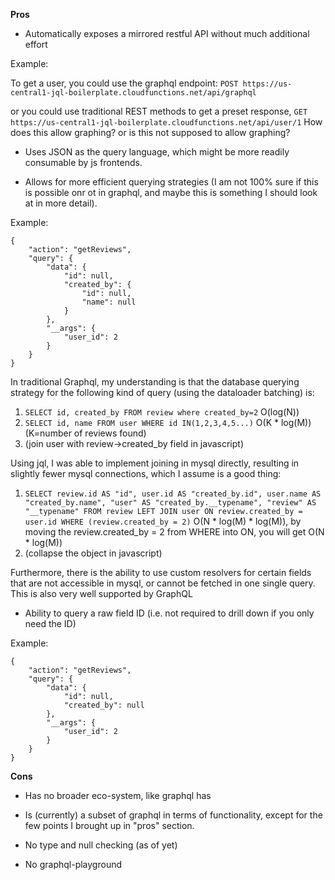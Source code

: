 **Pros**

- Automatically exposes a mirrored restful API without much additional effort

Example:

To get a user, you could use the graphql endpoint: `POST https://us-central1-jql-boilerplate.cloudfunctions.net/api/graphql`

or you could use traditional REST methods to get a preset response, `GET https://us-central1-jql-boilerplate.cloudfunctions.net/api/user/1` How does this allow graphing? or is this not supposed to allow graphing?

- Uses JSON as the query language, which might be more readily consumable by js frontends.

- Allows for more efficient querying strategies (I am not 100% sure if this is possible onr ot in graphql, and maybe this is something I should look at in more detail).

Example:

```
{
	"action": "getReviews",
	"query": {
		"data": {
			"id": null,
			"created_by": {
				"id": null,
				"name": null
			}
		},
		"__args": {
			"user_id": 2
		}
	}
}
```

In traditional Graphql, my understanding is that the database querying strategy for the following kind of query (using the dataloader batching) is:

1. `SELECT id, created_by FROM review where created_by=2` O(log(N))
2. `SELECT id, name FROM user WHERE id IN(1,2,3,4,5...)` O(K * log(M)) (K=number of reviews found)
3. (join user with review->created_by field in javascript)

Using jql, I was able to implement joining in mysql directly, resulting in slightly fewer mysql connections, which I assume is a good thing:

1. `SELECT review.id AS "id", user.id AS "created_by.id", user.name AS "created_by.name", "user" AS "created_by.__typename", "review" AS "__typename" FROM review LEFT JOIN user ON review.created_by = user.id WHERE (review.created_by = 2)` O(N * log(M) * log(M)), by moving the review.created_by = 2 from WHERE into ON, you will get O(N * log(M))
2. (collapse the object in javascript)

Furthermore, there is the ability to use custom resolvers for certain fields that are not accessible in mysql, or cannot be fetched in one single query. This is also very well supported by GraphQL

- Ability to query a raw field ID (i.e. not required to drill down if you only need the ID)

Example:
```
{
	"action": "getReviews",
	"query": {
		"data": {
			"id": null,
			"created_by": null
		},
		"__args": {
			"user_id": 2
		}
	}
}
```

**Cons**

- Has no broader eco-system, like graphql has

- Is (currently) a subset of graphql in terms of functionality, except for the few points I brought up in "pros" section.

- No type and null checking (as of yet)

- No graphql-playground